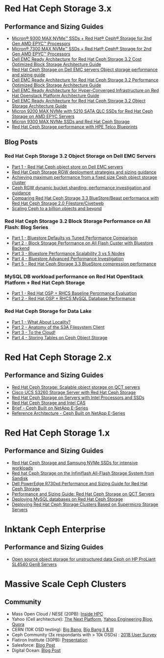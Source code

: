 # Red Hat Ceph Storage 3.x
##  Performance and Sizing Guides 
* [Micron® 9300 MAX NVMe™ SSDs + Red Hat® Ceph® Storage for 2nd Gen AMD EPYC™ Processors](https://www.redhat.com/cms/managed-files/st-micron-9300-ceph-amd-epyc-reference-architecture-f22252-202002-en_0.pdf)
* [Micron® 7300 MAX NVMe™ SSDs + Red Hat® Ceph® Storage for 2nd Gen AMD EPYC™ Processors](https://www.redhat.com/cms/managed-files/st-micron-7300-ceph-amd-epyc-reference-architecture-f22251-202002-en_0.pdf)
* [Dell EMC Ready Architecture for Red Hat Ceph Storage 3.2 Cost Optimized Block Storage Architecture Guide](https://www.dellemc.com/resources/en-us/asset/brochures/solutions/red-hat-ceph-storage-v3.2-architecture-guide.pdf)
* [Red Hat Ceph Storage on Dell EMC servers Object storage performance and sizing guide](https://www.redhat.com/cms/managed-files/st-rhcs-dell-reference-architecture-f22275wg-202003-en.pdf)
* [Dell EMC Ready Architecture for Red Hat Ceph Storage 3.2 Performance Optimized Block Storage Architecture Guide](https://www.dellemc.com/resources/en-us/asset/technical-guides-support-information/solutions/red_hat_ceph_storage_v3-2_performance_optimized_block_storage_architecture_guide.pdf)
* [Dell EMC Ready Architecture for Hyper-Converged Infrastructure on Red Hat Openstack Platform Architecture Guide](https://www.dellemc.com/resources/en-us/asset/technical-guides-support-information/solutions/dell_emc_ready_architecture_for_red_hat_hci_architecture_guide.pdf)
* [Dell EMC Ready Architecture for Red Hat Ceph Storage 3.2 Object Storage Architecture Guide](https://www.dellemc.com/resources/en-us/asset/technical-guides-support-information/solutions/red_hat_ceph_storage_v3-2_object_storage_architecture_guide.pdf)
* [Micron 9200 MAX NVMe with 5210 SATA QLC SSDs for Red Hat Ceph Storage on AMD EPYC Servers](https://www.redhat.com/cms/managed-files/st-micron-ceph-storage-amd-brief-f17251-201904-en.pdf)
* [Micron 9300 MAX NVMe SSDs and Red Hat Ceph Storage]()
* [Red Hat Ceph Storage performance with HPE Telco Blueprints](https://www.redhat.com/cms/managed-files/st-rh-hpe-ceph-storage-perf-f21036wg-201912-en.pdf)

## Blog Posts
### Red Hat Ceph Storage 3.2 Object Storage on Dell EMC Servers
* [Part 1 - Red Hat Ceph object store on Dell EMC servers](https://www.redhat.com/en/blog/red-hat-ceph-object-store-dell-emc-servers-part-1)
* [Red Hat Ceph Storage RGW deployment strategies and sizing guidance](https://www.redhat.com/en/blog/red-hat-ceph-storage-rgw-deployment-strategies-and-sizing-guidance?source=author&term=43551)
* [Achieving maximum performance from a fixed size Ceph object storage cluster](https://www.redhat.com/en/blog/achieving-maximum-performance-fixed-size-ceph-object-storage-cluster?source=author&term=43551)
* [Ceph RGW dynamic bucket sharding: performance investigation and guidance](https://www.redhat.com/en/blog/ceph-rgw-dynamic-bucket-sharding-performance-investigation-and-guidance) 
* [Comparing Red Hat Ceph Storage 3.3 BlueStore/Beast performance with Red Hat Ceph Storage 2.0 Filestore/Civetweb](https://www.redhat.com/en/blog/comparing-red-hat-ceph-storage-33-bluestorebeast-performance-red-hat-ceph-storage-20-filestorecivetweb)
* [Scaling Ceph to a billion objects and beyond](https://www.redhat.com/en/blog/scaling-ceph-billion-objects-and-beyond)

### Red Hat Ceph Storage 3.2 Block Storage Performance on All Flash: Blog Series
* [Part 1 - Bluestore Defaults vs Tuned Performance Comparison](https://ceph.com/community/bluestore-default-vs-tuned-performance-comparison/)
* [Part 2 - Block Storage Performance on All Flash Custer with Bluestore Backend](https://ceph.com/community/ceph-block-storage-performance-on-all-flash-cluster-with-bluestore-backend/)
* [Part 3 -  Bluestore Performance Scalability 3 vs 5 Nodes](https://ceph.com/community/part-3-rhcs-bluestore-performance-scalability-3-vs-5-nodes/)
* [Part 4 - Bluestore Advanced Performance Investigation](https://ceph.com/community/part-4-rhcs-3-2-bluestore-advanced-performance-investigation/)
* [Part 5 - Red Hat Ceph Storage 3.3 BlueStore compression performance](https://www.redhat.com/en/blog/red-hat-ceph-storage-33-bluestore-compression-performance?source=blogchannel&channel=blog/channel/red-hat-storage)

### MySQL DB workload performance on Red Hat OpenStack Platform + Red Hat Ceph Storage
* [Part 1 - Red Hat OSP + RHCS Baseline Perormance Evaluation]( https://www.redhat.com/en/blog/red-hat-openstack-platform-red-hat-ceph-storage-radosbench-baseline-performance-evaluation)
* [Part 2 - Red Hat OSP + RHCS MySQL Database Performance](https://www.redhat.com/en/blog/red-hat-openstack-platform-red-hat-ceph-storage-mysql-database-performance-ceph-rbd)

### Red Hat Ceph Storage for Data Lake
* [Part 1 - What About Locality?](https://www.redhat.com/en/blog/what-about-locality)
* [Part 2 - Anatomy of the S3A Filesystem Client](https://www.redhat.com/en/blog/anatomy-s3a-filesystem-client)
* [Part 3 - To the Cloud!](https://www.redhat.com/en/blog/cloud)
* [Part 4 - Storing Tables on Ceph Object Storage](https://www.redhat.com/en/blog/storing-tables-ceph-object-storage)

# Red Hat Ceph Storage 2.x
## Performance and Sizing Guides

* [Red Hat Ceph Storage: Scalable object storage on QCT servers](https://www.redhat.com/cms/managed-files/st-ceph-storage-qct-object-storage-reference-architecture-f7901-201706-v2-en.pdf)
* [Cisco UCS S3260 Storage Server with
Red Hat Ceph Storage](https://www.cisco.com/c/en/us/td/docs/unified_computing/ucs/UCS_CVDs/ucs_s3260_rhceph21.pdf)
* [Red Hat Ceph Storage on Servers with Intel Processors and SSDs](https://www.redhat.com/cms/managed-files/st-rhcs-intel-config-guide-technology-detail-inc0406282-201606-en.pdf)
* [Red Hat Ceph Storage and Intel CAS](https://www.redhat.com/cms/managed-files/st-ceph-storage-intel-cas-solution-overview-f9880-201802-en.pdf)
* [Brief - Ceph Built on NetApp E-Series](https://www.netapp.com/us/media/ds-3818.pdf)
* [Reference Architecture - Ceph Built on NetApp E-Series](https://community.netapp.com/fukiw75442/attachments/fukiw75442/e-series-santricity-and-related-plug-ins-discussions/507/1/TR-4549-0717%20Ceph%20on%20E-Series.pdf)



# Red Hat Ceph Storage 1.x
## Performance and Sizing Guides

* [Red Hat Ceph Storage and Samsung NVMe SSDs for intensive workloads](https://www.samsung.com/semiconductor/global.semi.static/SamsungNVMeSSDs_Red_Hat_Ceph_Storage_CS-0.pdf)
* [Red hat Ceph Storage on the Infiniflash All-Flash Storage System from Sandisk](https://www.sandisk.com/content/dam/sandisk-main/en_us/assets/resources/enterprise/partners/redhat/redhat-infiniflash-reference-architecture.pdf)
* [Dell PowerEdge R730xd Performance and Sizing Guide for Red Hat Ceph Storage](https://downloads.dell.com/solutions/cloud-solution-resources/Dell_R730xd_RedHat_Ceph_Performance_SizingGuide_WhitePaper.pdf)
* [Performance and Sizing Guide: Red Hat Ceph Storage on QCT Servers](https://go.qct.io/wp-content/uploads/2017/09/Performance-and-Sizing-Guide-Red-Hat-Ceph-Storage-on-QCT-Servers.pdf)
* [Deploying MySQL databases on Red Hat Ceph Storage](https://www.redhat.com/cms/managed-files/st-ceph-storage-mysql-refarch-technology-detail-inc0448222-201609-en.pdf)
* [Deploying Red Hat Ceph Storage Clusters Based on Supermicro Storage Servers](https://www.redhat.com/en/files/resources/en-rhst-cephstorage-supermicro-INC0270868_v2_0715.pdf)

# Inktank Ceph Enterprise
## Performance and Sizing Guides 
* [Open source object storage for unstructured data Ceph on HP ProLiant SL4540 Gen8 Servers](https://support.hpe.com/hpsc/doc/public/display?sp4ts.oid=5287871&docId=emr_na-c04288653&docLocale=en_US)

# Massive Scale Ceph Clusters
## Community
* Mass Open Cloud / NESE (20PB): [Inside HPC](https://insidehpc.com/2020/02/microway-powers-shared-research-computing-storage-project-in-massachusetts/)
* Yahoo (Cell architecture): [The Next Platform](https://www.nextplatform.com/2015/04/16/inside-the-ceph-exascale-storage-at-yahoo/), [Yahoo Engineering Blog](https://yahooeng.tumblr.com/post/116391291701/yahoo-cloud-object-store-object-storage-at), [Quora](https://www.quora.com/Did-Ceph-fail-at-Yahoo)
* CERN (10K OSD testing): [Big Bang](https://cds.cern.ch/record/2015206/files/CephScaleTestMarch2015.pdf), [Big Bang II & III](https://ceph.io/community/new-luminous-scalability/)
* Ceph Community (3x respondants with > 10k OSDs) : [2018 User Survey](https://ceph.com/ceph-blog/ceph-user-survey-2018-results/)
* Flatiron Institute (30PB): [Presentation](https://indico.cern.ch/event/765214/contributions/3517131/attachments/1909166/3154105/CephPresentation.pdf)
* Salesforce: [Blog Post](https://engineering.salesforce.com/deep-dive-into-cephs-kernel-client-edea75787528)
* Digital Ocean: [Blog Post](https://blog.digitalocean.com/why-we-chose-ceph-to-build-block-storage/)
